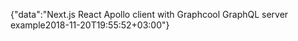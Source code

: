 {"data":"Next.js React Apollo client with Graphcool GraphQL server example2018-11-20T19:55:52+03:00"}
